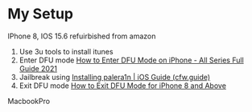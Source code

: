 # My Setup
IPhone 8, IOS 15.6 refuirbished from amazon

1. Use 3u tools to install itunes
2. Enter DFU mode [How to Enter DFU Mode on iPhone - All Series Full Guide 2021](https://youtu.be/QXmrGvoSFkk?t=165)
3. Jailbreak using [Installing palera1n | iOS Guide (cfw.guide)](https://ios.cfw.guide/installing-palera1n/)
4. Exit DFU mode [How to Exit DFU Mode for iPhone 8 and Above](ttps://www.youtube.com/watch?v=OJoe0bjDxO8)

MacbookPro